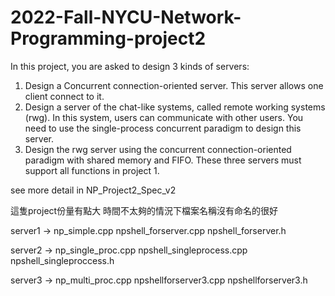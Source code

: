 # 2022-Fall-NYCU-Network-Programming-project2

In this project, you are asked to design 3 kinds of servers:
1. Design a Concurrent connection-oriented server. This server allows one client connect to it.
2. Design a server of the chat-like systems, called remote working systems (rwg). In this system, users can communicate with
other users. You need to use the single-process concurrent paradigm to design this server.
3. Design the rwg server using the concurrent connection-oriented paradigm with shared memory and FIFO.
These three servers must support all functions in project 1.

see more detail in NP_Project2_Spec_v2

這隻project份量有點大 時間不太夠的情況下檔案名稱沒有命名的很好

server1 -> np_simple.cpp npshell_forserver.cpp npshell_forserver.h

server2 -> np_single_proc.cpp npshell_singleprocess.cpp npshell_singleproccess.h

server3 -> np_multi_proc.cpp npshellforserver3.cpp npshellforserver3.h
